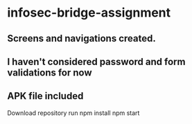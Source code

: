 # infosec-bridge-assignment

## Screens and navigations created.
## I haven't considered password and form validations for now
## APK file included

Download repository
run npm install
npm start
